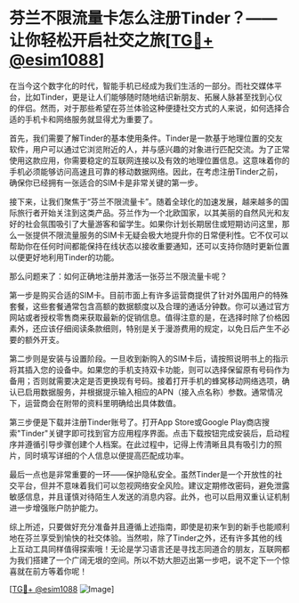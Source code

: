 # 芬兰不限流量卡怎么注册Tinder？——让你轻松开启社交之旅[[TG💪+ @esim1088](https://t.me/s/esim1088)]

在当今这个数字化的时代，智能手机已经成为我们生活的一部分。而社交媒体平台，比如Tinder，更是让人们能够随时随地结识新朋友、拓展人脉甚至找到心仪的伴侣。然而，对于那些希望在芬兰体验这种便捷社交方式的人来说，如何选择合适的手机卡和网络服务就显得尤为重要了。

首先，我们需要了解Tinder的基本使用条件。Tinder是一款基于地理位置的交友软件，用户可以通过它浏览附近的人，并与感兴趣的对象进行匹配交流。为了正常使用这款应用，你需要稳定的互联网连接以及有效的地理位置信息。这意味着你的手机必须能够访问高速且可靠的移动数据网络。因此，在考虑注册Tinder之前，确保你已经拥有一张适合的SIM卡是非常关键的第一步。

接下来，让我们聚焦于“芬兰不限流量卡”。随着全球化的加速发展，越来越多的国际旅行者开始关注到这类产品。芬兰作为一个北欧国家，以其美丽的自然风光和友好的社会氛围吸引了大量游客和留学生。如果你计划长期居住或短期访问这里，那么一张提供不限流量服务的SIM卡无疑会极大地提升你的日常便利性。它不仅可以帮助你在任何时间都能保持在线状态以接收重要通知，还可以支持你随时更新位置以便更好地利用Tinder的功能。

那么问题来了：如何正确地注册并激活一张芬兰不限流量卡呢？

第一步是购买合适的SIM卡。目前市面上有许多运营商提供了针对外国用户的特殊套餐，这些套餐通常包含高额的数据额度以及合理的通话分钟数。你可以通过官方网站或者授权零售商来获取最新的促销信息。值得注意的是，在选择时除了价格因素外，还应该仔细阅读条款细则，特别是关于漫游费用的规定，以免日后产生不必要的额外开支。

第二步则是安装与设置阶段。一旦收到新购入的SIM卡后，请按照说明书上的指示将其插入您的设备中。如果您的手机支持双卡功能，则可以选择保留原有号码作为备用；否则就需要决定是否更换现有号码。接着打开手机的蜂窝移动网络选项，确认已启用数据服务，并根据提示输入相应的APN（接入点名称）参数。通常情况下，运营商会在附带的资料里明确给出具体数值。

第三步便是下载并注册Tinder账号了。打开App Store或Google Play商店搜索"Tinder"关键字即可找到官方应用程序界面。点击下载按钮完成安装后，启动程序并遵循引导步骤创建个人档案。在此过程中，记得上传清晰且具有吸引力的照片，同时填写详细的个人信息以便提高匹配成功率。

最后一点也是非常重要的一环——保护隐私安全。虽然Tinder是一个开放性的社交平台，但并不意味着我们可以忽视网络安全风险。建议定期修改密码，避免泄露敏感信息，并且谨慎对待陌生人发送的消息内容。此外，也可以启用双重认证机制进一步增强账户防护能力。

综上所述，只要做好充分准备并且遵循上述指南，即使是初来乍到的新手也能顺利地在芬兰享受到愉快的社交体验。当然啦，除了Tinder之外，还有许多其他的线上互动工具同样值得探索哦！无论是学习语言还是寻找志同道合的朋友，互联网都为我们搭建了一个广阔无垠的空间。所以不妨大胆迈出第一步吧，说不定下一个惊喜就在前方等着你呢！

[[TG💪+ @esim1088](https://t.me/s/esim1088) ![Image](https://i.postimg.cc/4NQfJmqS/Snipaste-2025-05-13-00-14-12.png)]